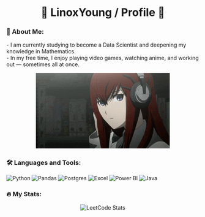 <h1 align="center">🐍 LinoxYoung / Profile 🐍</h1>

<h3 align="left">🌃 About Me:</h3>
<p align="left">
  - I am currently studying to become a Data Scientist and deepening my knowledge in Mathematics.<br>
  - In my free time, I enjoy playing video games, watching anime, and working out — sometimes all at once.
</p>

<div align="center">
  <img src="steins-gate.gif" width="350" alt="Steins Gate" />
</div>

<h3 align="left">🛠 Languages and Tools:</h3>

<p align="left">
  <img src="https://img.shields.io/badge/python-3670A0?style=for-the-badge&logo=python&logoColor=ffdd54" alt="Python" />
  <img src="https://img.shields.io/badge/pandas-%23150458.svg?style=for-the-badge&logo=pandas&logoColor=white" alt="Pandas" />
  <img src="https://img.shields.io/badge/postgres-%23316192.svg?style=for-the-badge&logo=postgresql&logoColor=white" alt="Postgres" />
  <img src="https://img.shields.io/badge/Microsoft_Excel-217346?style=for-the-badge&logo=microsoft-excel&logoColor=white" alt="Excel" />
  <img src="https://img.shields.io/badge/power_bi-F2C811?style=for-the-badge&logo=powerbi&logoColor=black" alt="Power BI" />
  <img src="https://img.shields.io/badge/java-%23ED8B00.svg?style=for-the-badge&logo=openjdk&logoColor=white" alt="Java" />
</p>

<h3 align="left">🔥 My Stats:</h3>
  <div align="center">
  <img src="https://leetcard.jacoblin.cool/LinoxYoung?theme=dark&ext=heatmap" alt="LeetCode Stats" />
</div>
